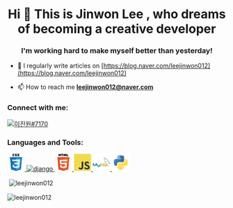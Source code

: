 <h1 align="center">Hi 👋 This is Jinwon Lee , who dreams of becoming a creative developer</h1>
<h3 align="center">I'm working hard to make myself better than yesterday!</h3>

- 📝 I regularly write articles on [https://blog.naver.com/leejinwon012](https://blog.naver.com/leejinwon012)

- 📫 How to reach me **leejinwon012@naver.com**

<h3 align="left">Connect with me:</h3>
<p align="left">
<a href="https://discord.gg/이진원#7170" target="blank"><img align="center" src="https://raw.githubusercontent.com/rahuldkjain/github-profile-readme-generator/master/src/images/icons/Social/discord.svg" alt="이진원#7170" height="30" width="40" /></a>
</p>

<h3 align="left">Languages and Tools:</h3>
<p align="left"> <a href="https://www.w3schools.com/css/" target="_blank" rel="noreferrer"> <img src="https://raw.githubusercontent.com/devicons/devicon/master/icons/css3/css3-original-wordmark.svg" alt="css3" width="40" height="40"/> </a> <a href="https://www.djangoproject.com/" target="_blank" rel="noreferrer"> <img src="https://cdn.worldvectorlogo.com/logos/django.svg" alt="django" width="40" height="40"/> </a> <a href="https://www.w3.org/html/" target="_blank" rel="noreferrer"> <img src="https://raw.githubusercontent.com/devicons/devicon/master/icons/html5/html5-original-wordmark.svg" alt="html5" width="40" height="40"/> </a> <a href="https://developer.mozilla.org/en-US/docs/Web/JavaScript" target="_blank" rel="noreferrer"> <img src="https://raw.githubusercontent.com/devicons/devicon/master/icons/javascript/javascript-original.svg" alt="javascript" width="40" height="40"/> </a> <a href="https://www.mysql.com/" target="_blank" rel="noreferrer"> <img src="https://raw.githubusercontent.com/devicons/devicon/master/icons/mysql/mysql-original-wordmark.svg" alt="mysql" width="40" height="40"/> </a> <a href="https://www.python.org" target="_blank" rel="noreferrer"> <img src="https://raw.githubusercontent.com/devicons/devicon/master/icons/python/python-original.svg" alt="python" width="40" height="40"/> </a> </p>

<p>&nbsp;<img align="center" src="https://github-readme-stats.vercel.app/api?username=leejinwon012&show_icons=true&locale=en" alt="leejinwon012" /></p>

<p><img align="center" src="https://github-readme-streak-stats.herokuapp.com/?user=leejinwon012&" alt="leejinwon012" /></p>
